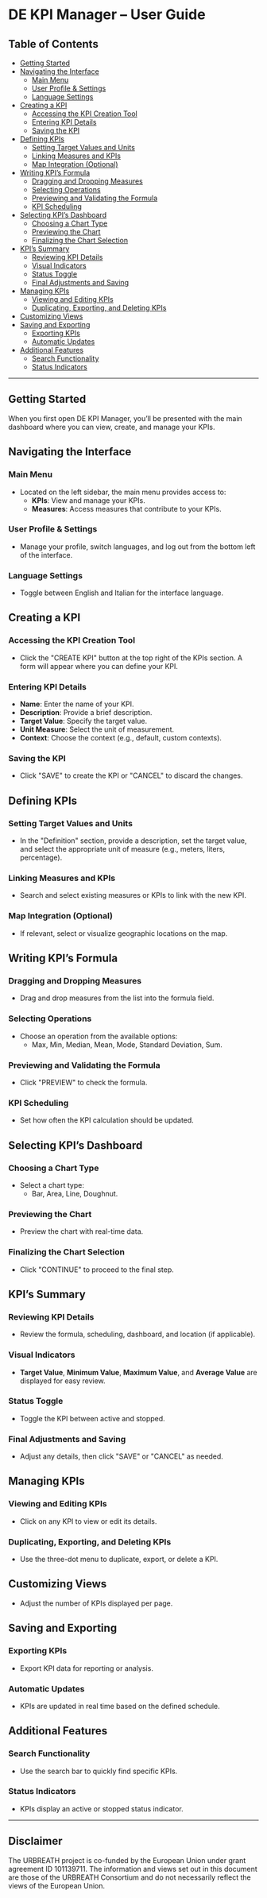 # DE KPI Manager – User Guide

## Table of Contents

- [Getting Started](#getting-started)
- [Navigating the Interface](#navigating-the-interface)
  - [Main Menu](#main-menu)
  - [User Profile & Settings](#user-profile--settings)
  - [Language Settings](#language-settings)
- [Creating a KPI](#creating-a-kpi)
  - [Accessing the KPI Creation Tool](#accessing-the-kpi-creation-tool)
  - [Entering KPI Details](#entering-kpi-details)
  - [Saving the KPI](#saving-the-kpi)
- [Defining KPIs](#defining-kpis)
  - [Setting Target Values and Units](#setting-target-values-and-units)
  - [Linking Measures and KPIs](#linking-measures-and-kpis)
  - [Map Integration (Optional)](#map-integration-optional)
- [Writing KPI’s Formula](#writing-kpis-formula)
  - [Dragging and Dropping Measures](#dragging-and-dropping-measures)
  - [Selecting Operations](#selecting-operations)
  - [Previewing and Validating the Formula](#previewing-and-validating-the-formula)
  - [KPI Scheduling](#kpi-scheduling)
- [Selecting KPI’s Dashboard](#selecting-kpis-dashboard)
  - [Choosing a Chart Type](#choosing-a-chart-type)
  - [Previewing the Chart](#previewing-the-chart)
  - [Finalizing the Chart Selection](#finalizing-the-chart-selection)
- [KPI’s Summary](#kpis-summary)
  - [Reviewing KPI Details](#reviewing-kpi-details)
  - [Visual Indicators](#visual-indicators)
  - [Status Toggle](#status-toggle)
  - [Final Adjustments and Saving](#final-adjustments-and-saving)
- [Managing KPIs](#managing-kpis)
  - [Viewing and Editing KPIs](#viewing-and-editing-kpis)
  - [Duplicating, Exporting, and Deleting KPIs](#duplicating-exporting-and-deleting-kpis)
- [Customizing Views](#customizing-views)
- [Saving and Exporting](#saving-and-exporting)
  - [Exporting KPIs](#exporting-kpis)
  - [Automatic Updates](#automatic-updates)
- [Additional Features](#additional-features)
  - [Search Functionality](#search-functionality)
  - [Status Indicators](#status-indicators)

---

## Getting Started

When you first open DE KPI Manager, you’ll be presented with the main dashboard where you can view, create, and manage your KPIs.

## Navigating the Interface

### Main Menu

- Located on the left sidebar, the main menu provides access to:
  - **KPIs**: View and manage your KPIs.
  - **Measures**: Access measures that contribute to your KPIs.

### User Profile & Settings

- Manage your profile, switch languages, and log out from the bottom left of the interface.

### Language Settings

- Toggle between English and Italian for the interface language.

## Creating a KPI

### Accessing the KPI Creation Tool

- Click the "CREATE KPI" button at the top right of the KPIs section. A form will appear where you can define your KPI.

### Entering KPI Details

- **Name**: Enter the name of your KPI.
- **Description**: Provide a brief description.
- **Target Value**: Specify the target value.
- **Unit Measure**: Select the unit of measurement.
- **Context**: Choose the context (e.g., default, custom contexts).

### Saving the KPI

- Click "SAVE" to create the KPI or "CANCEL" to discard the changes.

## Defining KPIs

### Setting Target Values and Units

- In the "Definition" section, provide a description, set the target value, and select the appropriate unit of measure (e.g., meters, liters, percentage).

### Linking Measures and KPIs

- Search and select existing measures or KPIs to link with the new KPI.

### Map Integration (Optional)

- If relevant, select or visualize geographic locations on the map.

## Writing KPI’s Formula

### Dragging and Dropping Measures

- Drag and drop measures from the list into the formula field.

### Selecting Operations

- Choose an operation from the available options:
  - Max, Min, Median, Mean, Mode, Standard Deviation, Sum.

### Previewing and Validating the Formula

- Click "PREVIEW" to check the formula.

### KPI Scheduling

- Set how often the KPI calculation should be updated.

## Selecting KPI’s Dashboard

### Choosing a Chart Type

- Select a chart type:
  - Bar, Area, Line, Doughnut.

### Previewing the Chart

- Preview the chart with real-time data.

### Finalizing the Chart Selection

- Click "CONTINUE" to proceed to the final step.

## KPI’s Summary

### Reviewing KPI Details

- Review the formula, scheduling, dashboard, and location (if applicable).

### Visual Indicators

- **Target Value**, **Minimum Value**, **Maximum Value**, and **Average Value** are displayed for easy review.

### Status Toggle

- Toggle the KPI between active and stopped.

### Final Adjustments and Saving

- Adjust any details, then click "SAVE" or "CANCEL" as needed.

## Managing KPIs

### Viewing and Editing KPIs

- Click on any KPI to view or edit its details.

### Duplicating, Exporting, and Deleting KPIs

- Use the three-dot menu to duplicate, export, or delete a KPI.

## Customizing Views

- Adjust the number of KPIs displayed per page.

## Saving and Exporting

### Exporting KPIs

- Export KPI data for reporting or analysis.

### Automatic Updates

- KPIs are updated in real time based on the defined schedule.

## Additional Features

### Search Functionality

- Use the search bar to quickly find specific KPIs.

### Status Indicators

- KPIs display an active or stopped status indicator.

---

## Disclaimer

The URBREATH project is co-funded by the European Union under grant agreement ID 101139711. The information and views set out in this document are those of the URBREATH Consortium and do not necessarily reflect the views of the European Union.
